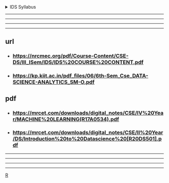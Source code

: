 <details>
  <summary>IDS Syllabus</summary>

---
---
![image](https://github.com/user-attachments/assets/e8e6ae80-d06d-44f5-859f-f8c5bd8f783b)

</details>

---
---
---
---

## url
- ### https://nrcmec.org/pdf/Course-Content/CSE-DS/III_ISem/IDS/IDS%20COURSE%20CONTENT.pdf


- ### https://kp.kiit.ac.in/pdf_files/06/6th-Sem_Cse_DATA-SCIENCE-ANALYTICS_SM-O.pdf


## pdf
- ###  https://mrcet.com/downloads/digital_notes/CSE/IV%20Year/MACHINE%20LEARNING(R17A0534).pdf
-  ### https://mrcet.com/downloads/digital_notes/CSE/II%20Year/DS/Introduction%20to%20Datascience%20[R20DS501].pdf



---
---
---
---
[R](https://machinelearningprojects.net/handwritten-data-science-notes/)
